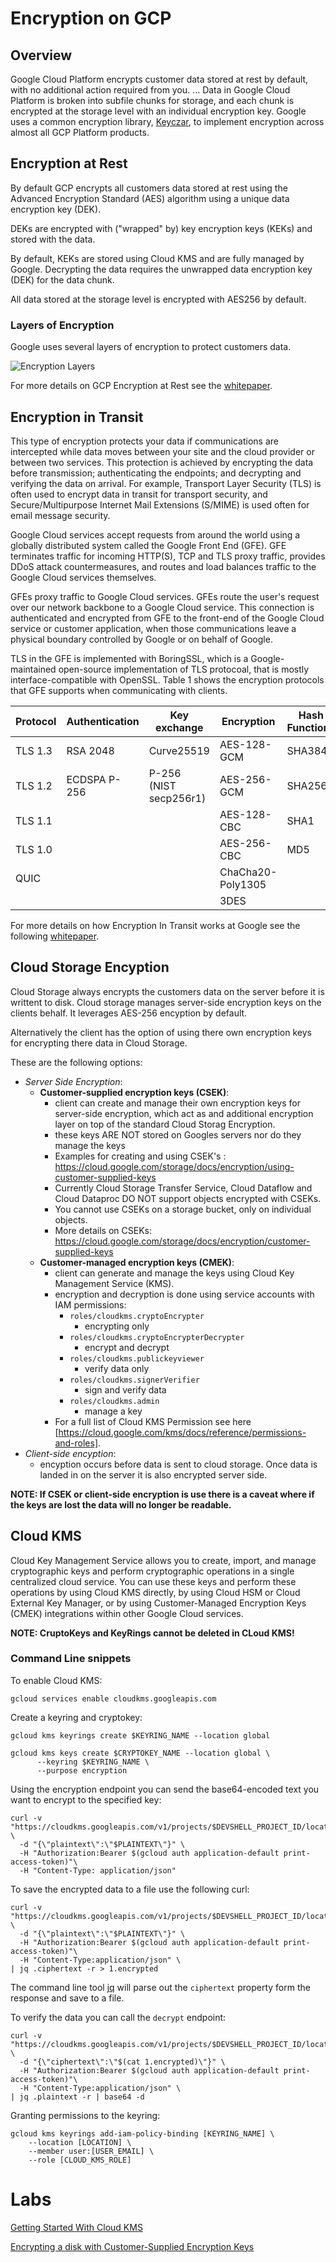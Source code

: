# Encryption on GCP
## Overview
Google Cloud Platform encrypts customer data stored at rest by default, with no additional action required from you. ... Data in Google Cloud Platform is broken into subfile chunks for storage, and each chunk is encrypted at the storage level with an individual encryption key. Google uses a common encryption library, [Keyczar](https://github.com/google/keyczar), to implement encryption across almost all GCP Platform products.

## Encryption at Rest
By default GCP encrypts all customers data stored at rest using the Advanced Encryption Standard (AES) algorithm using a unique data encryption key (DEK).

DEKs are encrypted with ("wrapped" by) key encryption keys (KEKs) and stored with the data.

By default, KEKs are stored using Cloud KMS and are fully managed by Google. Decrypting the data requires the unwrapped data encryption key (DEK) for the data chunk.

All data stored at the storage level is encrypted with AES256 by default.

### Layers of Encryption
Google uses several layers of encryption to protect customers data. 

![Encryption Layers](images/encryption_layers.png)

For more details on GCP Encryption at Rest see the [whitepaper](https://cloud.google.com/security/encryption-at-rest/default-encryption#granularity_of_encryption_in_each_google_cloud_platform_product).

## Encryption in Transit
This type of encryption protects your data if communications are intercepted while data moves between your site and the cloud provider or between two services. This protection is achieved by encrypting the data before transmission; authenticating the endpoints; and decrypting and verifying the data on arrival. For example, Transport Layer Security (TLS) is often used to encrypt data in transit for transport security, and Secure/Multipurpose Internet Mail Extensions (S/MIME) is used often for email message security.

Google Cloud services accept requests from around the world using a globally distributed system called the Google Front End (GFE). GFE terminates traffic for incoming HTTP(S), TCP and TLS proxy traffic, provides DDoS attack countermeasures, and routes and load balances traffic to the Google Cloud services themselves.

GFEs proxy traffic to Google Cloud services. GFEs route the user's request over our network backbone to a Google Cloud service. This connection is authenticated and encrypted from GFE to the front-end of the Google Cloud service or customer application, when those communications leave a physical boundary controlled by Google or on behalf of Google.

TLS in the GFE is implemented with BoringSSL, which is a Google-maintained open-source implementation of TLS protocoal, that is mostly interface-compatible with OpenSSL. Table 1 shows the encryption protocols that GFE supports when communicating with clients.

|Protocol| Authentication | Key exchange | Encryption | Hash Functions|
|-------|---------------|-----------|--------|-----------|
|TLS 1.3 | RSA 2048 | Curve25519 | AES-128-GCM| SHA384 |
|TLS 1.2 | ECDSPA P-256 | P-256 (NIST secp256r1) |AES-256-GCM | SHA256 |
|TLS 1.1 | | | AES-128-CBC |SHA1|
|TLS 1.0 | | | AES-256-CBC | MD5 |
|QUIC | | | ChaCha20-Poly1305 | |
| | | |3DES | |

For more details on how Encryption In Transit works at Google see the following [whitepaper](https://cloud.google.com/security/encryption-in-transit).

## Cloud Storage Encyption
Cloud Storage always encrypts the customers data on the server before it is writtent to disk. Cloud storage manages server-side encryption keys on the clients behalf. It leverages AES-256 encyption by default.

Alternatively the client has the option of using there own encryption keys for encrypting there data in Cloud Storage.

These are the following options:

* _Server Side Encryption_:
  * **Customer-supplied encryption keys (CSEK)**:
    * client can create and manage their own encryption keys for server-side encryption, which act as and additional encryption layer on top of the standard Cloud Storag Encryption.
    * these keys ARE NOT stored on Googles servers nor do they manage the keys
    * Examples for creating and using CSEK's : https://cloud.google.com/storage/docs/encryption/using-customer-supplied-keys
    * Currently Cloud Storage Transfer Service, Cloud Dataflow and Cloud Dataproc DO NOT support objects encrypted with CSEKs.
    * You cannot use CSEKs on a storage bucket, only on individual objects.
    * More details on CSEKs: https://cloud.google.com/storage/docs/encryption/customer-supplied-keys
  * **Customer-managed encryption keys (CMEK)**:
    * client can generate and manage the keys using Cloud Key Management Service (KMS).
    * encryption and decryption is done using service accounts with IAM permissions:
      * `roles/cloudkms.cryptoEncrypter`
        * encrypting only
      * `roles/cloudkms.cryptoEncrypterDecrypter`
        * encrypt and decrypt
      * `roles/cloudkms.publickeyviewer`
        * verify data only
      * `roles/cloudkms.signerVerifier`
        * sign and verify data
      * `roles/cloudkms.admin`
        * manage a key
    * For a full list of Cloud KMS Permission see here [https://cloud.google.com/kms/docs/reference/permissions-and-roles].
* _Client-side encyption_:
  * encyption occurs before data is sent to cloud storage. Once data is landed in on the server it is also encrypted server side.

**NOTE: If CSEK or client-side encryption is use there is a caveat where if the keys are lost the data will no longer be readable.**

## Cloud KMS
Cloud Key Management Service allows you to create, import, and manage cryptographic keys and perform cryptographic operations in a single centralized cloud service. You can use these keys and perform these operations by using Cloud KMS directly, by using Cloud HSM or Cloud External Key Manager, or by using Customer-Managed Encryption Keys (CMEK) integrations within other Google Cloud services.

**NOTE: CruptoKeys and KeyRings cannot be deleted in CLoud KMS!**

### Command Line snippets

To enable Cloud KMS:
```
gcloud services enable cloudkms.googleapis.com
```
Create a keyring and cryptokey:
```
gcloud kms keyrings create $KEYRING_NAME --location global
```

```
gcloud kms keys create $CRYPTOKEY_NAME --location global \
      --keyring $KEYRING_NAME \
      --purpose encryption
```

Using the encryption endpoint you can send the base64-encoded text you want to encrypt to the specified key:

```
curl -v "https://cloudkms.googleapis.com/v1/projects/$DEVSHELL_PROJECT_ID/locations/global/keyRings/$KEYRING_NAME/cryptoKeys/$CRYPTOKEY_NAME:encrypt" \
  -d "{\"plaintext\":\"$PLAINTEXT\"}" \
  -H "Authorization:Bearer $(gcloud auth application-default print-access-token)"\
  -H "Content-Type: application/json"
```

To save the encrypted data to a file use the following curl:

```
curl -v "https://cloudkms.googleapis.com/v1/projects/$DEVSHELL_PROJECT_ID/locations/global/keyRings/$KEYRING_NAME/cryptoKeys/$CRYPTOKEY_NAME:encrypt" \
  -d "{\"plaintext\":\"$PLAINTEXT\"}" \
  -H "Authorization:Bearer $(gcloud auth application-default print-access-token)"\
  -H "Content-Type:application/json" \
| jq .ciphertext -r > 1.encrypted
```

The command line tool [jq](https://stedolan.github.io/jq/) will parse out the `ciphertext` property form the response and save to a file.

To verify the data you can call the `decrypt` endpoint:

```
curl -v "https://cloudkms.googleapis.com/v1/projects/$DEVSHELL_PROJECT_ID/locations/global/keyRings/$KEYRING_NAME/cryptoKeys/$CRYPTOKEY_NAME:decrypt" \
  -d "{\"ciphertext\":\"$(cat 1.encrypted)\"}" \
  -H "Authorization:Bearer $(gcloud auth application-default print-access-token)"\
  -H "Content-Type:application/json" \
| jq .plaintext -r | base64 -d
```
Granting permissions to the keyring:

```
gcloud kms keyrings add-iam-policy-binding [KEYRING_NAME] \
    --location [LOCATION] \
    --member user:[USER_EMAIL] \
    --role [CLOUD_KMS_ROLE]
```
# Labs
[Getting Started With Cloud KMS](https://www.qwiklabs.com/focuses/1713?catalog_rank=%7B%22rank%22%3A1%2C%22num_filters%22%3A0%2C%22has_search%22%3Atrue%7D&parent=catalog&search_id=6747257)

[Encrypting a disk with Customer-Supplied Encryption Keys](https://docs.google.com/document/d/1xJRrSmC2EtSif6xaL0QaBxQ5CU9uR1DK1OMzr5xZ6Dg/edit#)



